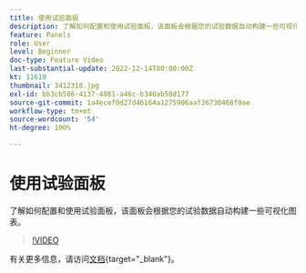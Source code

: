 ```yaml
---
title: 使用试验面板
description: 了解如何配置和使用试验面板，该面板会根据您的试验数据自动构建一些可视化图表。
feature: Panels
role: User
level: Beginner
doc-type: Feature Video
last-substantial-update: 2022-12-14T00:00:00Z
kt: 11619
thumbnail: 3412318.jpg
exl-id: bb3cb506-4137-4081-a46c-b340ab58d177
source-git-commit: 1a4ecef0d27d46164a1275906aaf36730468f0ae
workflow-type: tm+mt
source-wordcount: '54'
ht-degree: 100%

---
```


# 使用试验面板

了解如何配置和使用试验面板，该面板会根据您的试验数据自动构建一些可视化图表。

>[!VIDEO](https://video.tv.adobe.com/v/3416819/?captions=chi_hans&quality=12&learn=on)

有关更多信息，请访问[文档](https://experienceleague.adobe.com/docs/analytics-platform/using/cja-workspace/panels/experimentation.html?lang=zh-Hans){target="_blank"}。
